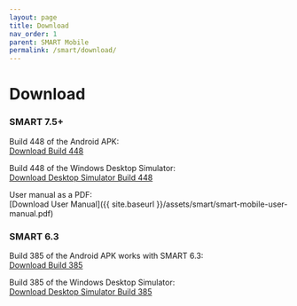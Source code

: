 ```yaml
---
layout: page
title: Download
nav_order: 1
parent: SMART Mobile
permalink: /smart/download/
---
```

# Download

### SMART 7.5+

Build 448 of the Android APK:<br/>
[Download Build 448](https://ctwiki.blob.core.windows.net/bin/SMK-build-448.apk)

Build 448 of the Windows Desktop Simulator:<br/>
[Download Desktop Simulator Build 448](https://ctwiki.blob.core.windows.net/bin/SM-build-448-win64.zip)

User manual as a PDF:<br/>
[Download User Manual]({{ site.baseurl }}/assets/smart/smart-mobile-user-manual.pdf)

### SMART 6.3

Build 385 of the Android APK works with SMART 6.3:<br/>
[Download Build 385](https://ctwiki.blob.core.windows.net/bin/SMK-build-385.apk)

Build 385 of the Windows Desktop Simulator:<br/>
[Download Desktop Simulator Build 385](https://ctwiki.blob.core.windows.net/bin/SMK-build-385-win64.zip)

